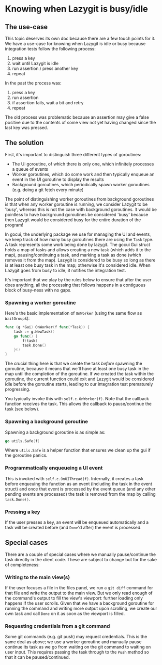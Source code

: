 # Knowing when Lazygit is busy/idle

## The use-case

This topic deserves its own doc because there are a few touch points for it. We have a use-case for knowing when Lazygit is idle or busy because integration tests follow the following process:
1) press a key
2) wait until Lazygit is idle
3) run assertion / press another key
4) repeat

In the past the process was:
1) press a key
2) run assertion
3) if assertion fails, wait a bit and retry
4) repeat

The old process was problematic because an assertion may give a false positive due to the contents of some view not yet having changed since the last key was pressed.

## The solution

First, it's important to distinguish three different types of goroutines:
* The UI goroutine, of which there is only one, which infinitely processes a queue of events
* Worker goroutines, which do some work and then typically enqueue an event in the UI goroutine to display the results
* Background goroutines, which periodically spawn worker goroutines (e.g. doing a git fetch every minute)

The point of distinguishing worker goroutines from background goroutines is that when any worker goroutine is running, we consider Lazygit to be 'busy', whereas this is not the case with background goroutines. It would be pointless to have background goroutines be considered 'busy' because then Lazygit would be considered busy for the entire duration of the program!

In gocui, the underlying package we use for managing the UI and events, we keep track of how many busy goroutines there are using the `Task` type. A task represents some work being done by lazygit.
The gocui Gui struct holds a map of tasks and allows creating a new task (which adds it to the map), pausing/continuing a task, and marking a task as done (which removes it from the map). Lazygit is considered to be busy so long as there is at least one busy task in the map; otherwise it's considered idle. When Lazygit goes from busy to idle, it notifies the integration test.

It's important that we play by the rules below to ensure that after the user does anything, all the processing that follows happens in a contiguous block of busy-ness with no gaps.

### Spawning a worker goroutine

Here's the basic implementation of `OnWorker` (using the same flow as `WaitGroup`s):

```go
func (g *Gui) OnWorker(f func(*Task)) {
	task := g.NewTask()
	go func() {
		f(task)
		task.Done()
	}()
}
```

The crucial thing here is that we create the task _before_ spawning the goroutine, because it means that we'll have at least one busy task in the map until the completion of the goroutine. If we created the task within the goroutine, the current function could exit and Lazygit would be considered idle before the goroutine starts, leading to our integration test prematurely progressing.

You typically invoke this with `self.c.OnWorker(f)`. Note that the callback function receives the task. This allows the callback to pause/continue the task (see below).

### Spawning a background goroutine

Spawning a background goroutine is as simple as:

```go
go utils.Safe(f)
```

Where `utils.Safe` is a helper function that ensures we clean up the gui if the goroutine panics.

### Programmatically enqueueing a UI event

This is invoked with `self.c.OnUIThread(f)`. Internally, it creates a task before enqueuing the function as an event (including the task in the event struct) and once that event is processed by the event queue (and any other pending events are processed) the task is removed from the map by calling `task.Done()`.

### Pressing a key

If the user presses a key, an event will be enqueued automatically and a task will be created before (and `Done`'d after) the event is processed.

## Special cases

There are a couple of special cases where we manually pause/continue the task directly in the client code. These are subject to change but for the sake of completeness:

### Writing to the main view(s)

If the user focuses a file in the files panel, we run a `git diff` command for that file and write the output to the main view. But we only read enough of the command's output to fill the view's viewport: further loading only happens if the user scrolls. Given that we have a background goroutine for running the command and writing more output upon scrolling, we create our own task and call `Done` on it as soon as the viewport is filled.

### Requesting credentials from a git command

Some git commands (e.g. git push) may request credentials. This is the same deal as above; we use a worker goroutine and manually pause continue its task as we go from waiting on the git command to waiting on user input. This requires passing the task through to the `Push` method so that it can be paused/continued.
